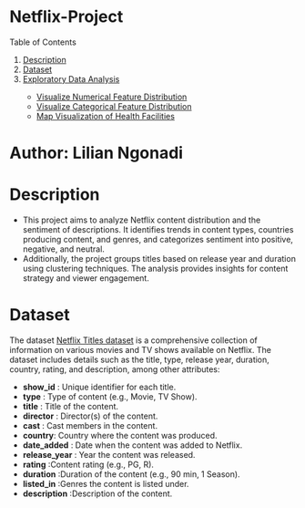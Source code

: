 # Netflix-Project
<!-- About The Project -->

<a name="readme-top"></a>

<!-- TABLE OF CONTENTS -->


<summary>Table of Contents</summary>
<ol>
  <li><a href="#description">Description</a></li>
  <li><a href="#dataset">Dataset</a></li>
     <li><a href="#exploratory-data-analysis">Exploratory Data Analysis</a></li>
    <ul>
      <li><a href="#visualize-numerical-feature-distribution">Visualize Numerical Feature Distribution</a></li>
      <li><a href="#visualize-categorical-feature-distribution">Visualize Categorical Feature Distribution</a></li>
      <li><a href="map-visualization-of-health-facilities">Map Visualization of Health Facilities</a></li>     
    </ul>
  </li>
  </li>
</ol>


# Author: Lilian Ngonadi

# Description

- This project aims to analyze Netflix content distribution and the sentiment of descriptions. It identifies trends in content types, countries producing content, and genres, and categorizes sentiment into positive, negative, and neutral.
- Additionally, the project groups titles based on release year and duration using clustering techniques. The analysis provides insights for content strategy and viewer engagement.

# Dataset

The dataset [Netflix  Titles dataset](https://www.kaggle.com/datasets/shivamb/netflix-shows?resource=download&select=netflix_titles.csv) is a comprehensive collection of information on various movies and TV shows available on Netflix. The dataset includes details such as the title, type, release year, duration, country, rating, and description, among other attributes:

- **show_id** :  Unique identifier for each title.
- **type** : Type of content (e.g., Movie, TV Show).
- **title** : Title of the content.
- **director** : Director(s) of the content.
- **cast** : Cast members in the content.
- **country**: Country where the content was produced.
- **date_added** : Date when the content was added to Netflix.
- **release_year** : Year the content was released.
- **rating** :Content rating (e.g., PG, R).
- **duration** :Duration of the content (e.g., 90 min, 1 Season).
- **listed_in** :Genres the content is listed under.
- **description** :Description of the content.
